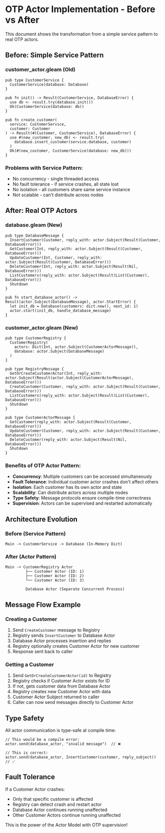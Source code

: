 # OTP Actor Implementation - Before vs After

This document shows the transformation from a simple service pattern to real OTP actors.

## Before: Simple Service Pattern

### customer_actor.gleam (Old)
```gleam
pub type CustomerService {
  CustomerService(database: Database)
}

pub fn init() -> Result(CustomerService, DatabaseError) {
  use db <- result.try(database.init())
  Ok(CustomerService(database: db))
}

pub fn create_customer(
  service: CustomerService, 
  customer: Customer
) -> Result(#(Customer, CustomerService), DatabaseError) {
  use #(new_customer, new_db) <- result.try(
    database.insert_customer(service.database, customer)
  )
  Ok(#(new_customer, CustomerService(database: new_db)))
}
```

### Problems with Service Pattern:
- No concurrency - single threaded access
- No fault tolerance - if service crashes, all state lost
- No isolation - all customers share same service instance
- Not scalable - can't distribute across nodes

## After: Real OTP Actors

### database.gleam (New)
```gleam
pub type DatabaseMessage {
  InsertCustomer(Customer, reply_with: actor.Subject(Result(Customer, DatabaseError)))
  GetCustomer(Int, reply_with: actor.Subject(Result(Customer, DatabaseError)))
  UpdateCustomer(Int, Customer, reply_with: actor.Subject(Result(Customer, DatabaseError)))
  DeleteCustomer(Int, reply_with: actor.Subject(Result(Nil, DatabaseError)))
  ListCustomers(reply_with: actor.Subject(Result(List(Customer), DatabaseError)))
  Shutdown
}

pub fn start_database_actor() -> Result(actor.Subject(DatabaseMessage), actor.StartError) {
  let init_db = Database(customers: dict.new(), next_id: 1)
  actor.start(init_db, handle_database_message)
}
```

### customer_actor.gleam (New)
```gleam
pub type CustomerRegistry {
  CustomerRegistry(
    actors: Dict(Int, actor.Subject(CustomerActorMessage)),
    database: actor.Subject(DatabaseMessage)
  )
}

pub type RegistryMessage {
  GetOrCreateCustomerActor(Int, reply_with: actor.Subject(Result(actor.Subject(CustomerActorMessage), DatabaseError)))
  CreateCustomer(Customer, reply_with: actor.Subject(Result(Customer, DatabaseError)))
  ListCustomers(reply_with: actor.Subject(Result(List(Customer), DatabaseError)))
  Shutdown
}

pub type CustomerActorMessage {
  GetCustomer(reply_with: actor.Subject(Result(Customer, DatabaseError)))
  UpdateCustomer(Customer, reply_with: actor.Subject(Result(Customer, DatabaseError)))
  DeleteCustomer(reply_with: actor.Subject(Result(Nil, DatabaseError)))
  Shutdown
}
```

### Benefits of OTP Actor Pattern:
- **Concurrency**: Multiple customers can be accessed simultaneously
- **Fault Tolerance**: Individual customer actor crashes don't affect others
- **Isolation**: Each customer has its own actor and state
- **Scalability**: Can distribute actors across multiple nodes
- **Type Safety**: Message protocols ensure compile-time correctness
- **Supervision**: Actors can be supervised and restarted automatically

## Architecture Evolution

### Before (Service Pattern)
```
Main -> CustomerService -> Database (In-Memory Dict)
```

### After (Actor Pattern)
```
Main -> CustomerRegistry Actor
         ├── Customer Actor (ID: 1)
         ├── Customer Actor (ID: 2) 
         └── Customer Actor (ID: 3)
         
         Database Actor (Separate Concurrent Process)
```

## Message Flow Example

### Creating a Customer
1. Send `CreateCustomer` message to Registry
2. Registry sends `InsertCustomer` to Database Actor
3. Database Actor processes insertion and replies
4. Registry optionally creates Customer Actor for new customer
5. Response sent back to caller

### Getting a Customer
1. Send `GetOrCreateCustomerActor(id)` to Registry
2. Registry checks if Customer Actor exists for ID
3. If not, gets customer data from Database Actor
4. Registry creates new Customer Actor with data
5. Customer Actor Subject returned to caller
6. Caller can now send messages directly to Customer Actor

## Type Safety

All actor communication is type-safe at compile time:

```gleam
// This would be a compile error:
actor.send(database_actor, "invalid message")  // ❌

// This is correct:
actor.send(database_actor, InsertCustomer(customer, reply_subject))  // ✅
```

## Fault Tolerance

If a Customer Actor crashes:
- Only that specific customer is affected
- Registry can detect crash and restart actor
- Database Actor continues running unaffected
- Other Customer Actors continue running unaffected

This is the power of the Actor Model with OTP supervision!